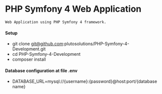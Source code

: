 # PHP Symfony 4 Web Application
`Web Application using PHP Symfony 4 framework.`

#### Setup
* git clone git@github.com:plutosolutions/PHP-Symfony-4-Development.git
* cd PHP-Symfony-4-Development
* composer install

#### Database configuration at file .env
* DATABASE_URL=mysql://{username}:{password}@host:port/{database name}
